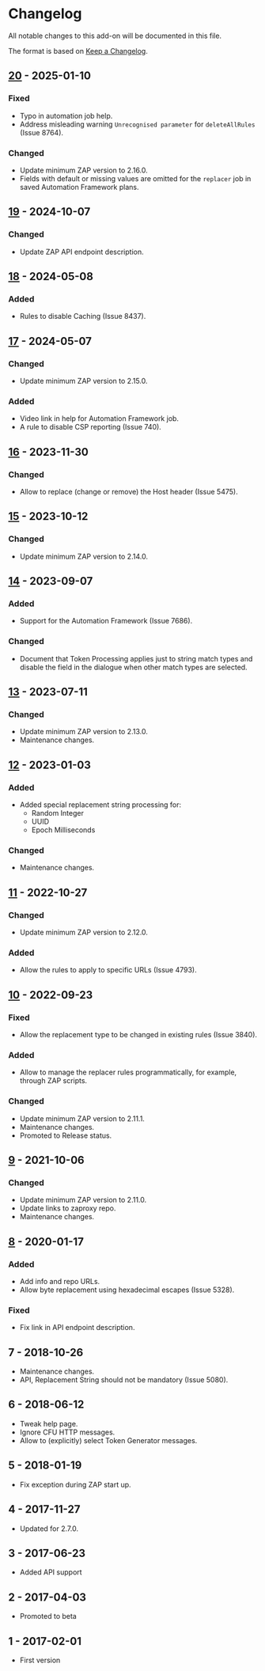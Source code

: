 # Changelog
All notable changes to this add-on will be documented in this file.

The format is based on [Keep a Changelog](https://keepachangelog.com/en/1.0.0/).

## [20] - 2025-01-10
### Fixed
- Typo in automation job help.
- Address misleading warning `Unrecognised parameter` for `deleteAllRules` (Issue 8764).

### Changed
- Update minimum ZAP version to 2.16.0.
- Fields with default or missing values are omitted for the `replacer` job in saved Automation Framework plans.

## [19] - 2024-10-07
### Changed
- Update ZAP API endpoint description.

## [18] - 2024-05-08
### Added
- Rules to disable Caching (Issue 8437).

## [17] - 2024-05-07
### Changed
- Update minimum ZAP version to 2.15.0.

### Added
- Video link in help for Automation Framework job.
- A rule to disable CSP reporting (Issue 740).

## [16] - 2023-11-30
### Changed
- Allow to replace (change or remove) the Host header (Issue 5475).

## [15] - 2023-10-12
### Changed
- Update minimum ZAP version to 2.14.0.

## [14] - 2023-09-07
### Added
- Support for the Automation Framework (Issue 7686).

### Changed
- Document that Token Processing applies just to string match types and disable the field in
the dialogue when other match types are selected.

## [13] - 2023-07-11
### Changed
- Update minimum ZAP version to 2.13.0.
- Maintenance changes.

## [12] - 2023-01-03
### Added
- Added special replacement string processing for:
  - Random Integer
  - UUID
  - Epoch Milliseconds

### Changed
- Maintenance changes.

## [11] - 2022-10-27
### Changed
- Update minimum ZAP version to 2.12.0.

### Added
- Allow the rules to apply to specific URLs (Issue 4793).

## [10] - 2022-09-23
### Fixed
- Allow the replacement type to be changed in existing rules (Issue 3840).

### Added
 - Allow to manage the replacer rules programmatically, for example, through ZAP scripts.

### Changed
- Update minimum ZAP version to 2.11.1.
- Maintenance changes.
- Promoted to Release status.

## [9] - 2021-10-06
### Changed
- Update minimum ZAP version to 2.11.0.
- Update links to zaproxy repo.
- Maintenance changes.

## [8] - 2020-01-17

### Added
 - Add info and repo URLs.
 - Allow byte replacement using hexadecimal escapes (Issue 5328).

### Fixed
 - Fix link in API endpoint description.

## 7 - 2018-10-26

- Maintenance changes.
- API, Replacement String should not be mandatory (Issue 5080).

## 6 - 2018-06-12

- Tweak help page.
- Ignore CFU HTTP messages.
- Allow to (explicitly) select Token Generator messages.

## 5 - 2018-01-19

- Fix exception during ZAP start up.

## 4 - 2017-11-27

- Updated for 2.7.0.

## 3 - 2017-06-23

- Added API support

## 2 - 2017-04-03

- Promoted to beta

## 1 - 2017-02-01

- First version

[20]: https://github.com/zaproxy/zap-extensions/releases/replacer-v20
[19]: https://github.com/zaproxy/zap-extensions/releases/replacer-v19
[18]: https://github.com/zaproxy/zap-extensions/releases/replacer-v18
[17]: https://github.com/zaproxy/zap-extensions/releases/replacer-v17
[16]: https://github.com/zaproxy/zap-extensions/releases/replacer-v16
[15]: https://github.com/zaproxy/zap-extensions/releases/replacer-v15
[14]: https://github.com/zaproxy/zap-extensions/releases/replacer-v14
[13]: https://github.com/zaproxy/zap-extensions/releases/replacer-v13
[12]: https://github.com/zaproxy/zap-extensions/releases/replacer-v12
[11]: https://github.com/zaproxy/zap-extensions/releases/replacer-v11
[10]: https://github.com/zaproxy/zap-extensions/releases/replacer-v10
[9]: https://github.com/zaproxy/zap-extensions/releases/replacer-v9
[8]: https://github.com/zaproxy/zap-extensions/releases/replacer-v8
